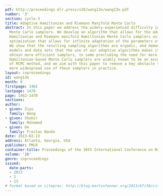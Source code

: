 ```yaml
---
pdf: http://proceedings.mlr.press/v28/wang13e/wang13e.pdf
number: '3'
section: cycle-3
title: Adaptive Hamiltonian and Riemann Manifold Monte Carlo
abstract: In this paper we address the widely-experienced difficulty in tuning Hamiltonian-based
  Monte Carlo samplers. We develop an algorithm that allows for the adaptation of
  Hamiltonian and Riemann manifold Hamiltonian Monte Carlo samplers using Bayesian
  optimization that allows for infinite adaptation of the parameters of these samplers.
  We show that the resulting sampling algorithms are ergodic, and demonstrate on several
  models and data sets that the use of our adaptive algorithms makes it is easy to
  obtain more efficient samplers, in some precluding the need for more complex models.
  Hamiltonian-based Monte Carlo samplers are widely known to be an excellent choice
  of MCMC method, and we aim with this paper to remove a key obstacle towards the
  more widespread use of these samplers in practice.
layout: inproceedings
id: wang13e
month: 0
firstpage: 1462
lastpage: 1470
page: 1462-1470
sections: 
author:
- given: Ziyu
  family: Wang
- given: Shakir
  family: Mohamed
- given: De
  family: Freitas Nando
date: 2013-02-13
address: Atlanta, Georgia, USA
publisher: PMLR
container-title: Proceedings of the 30th International Conference on Machine Learning
volume: '28'
genre: inproceedings
issued:
  date-parts:
  - 2013
  - 2
  - 13
# Format based on citeproc: http://blog.martinfenner.org/2013/07/30/citeproc-yaml-for-bibliographies/
---
```

